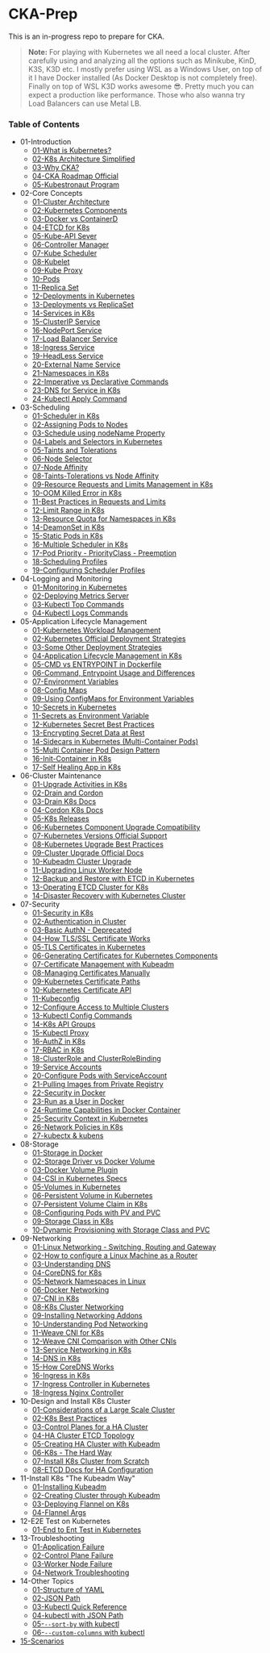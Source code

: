 # CKA-Prep
This is an in-progress repo to prepare for CKA.
> **Note:** For playing with Kubernetes we all need a local cluster. After carefully using and analyzing all the options such as Minikube, KinD, K3S, K3D etc.
> I mostly prefer using WSL as a Windows User, on top of it I have Docker installed (As Docker Desktop is not completely free). Finally on top of WSL K3D works awesome 😎.
> Pretty much you can expect a production like performance. Those who also wanna try Load Balancers can use Metal LB.
### Table of Contents
* 01-Introduction
    * [01-What is Kubernetes?](https://kubernetes.io/docs/concepts/overview/)
    * [02-K8s Architecture Simplified](https://www.simform.com/blog/kubernetes-architecture/)
    * [03-Why CKA?](https://training.linuxfoundation.org/certification/certified-kubernetes-administrator-cka/)
    * [04-CKA Roadmap Official](https://training.linuxfoundation.org/wp-content/uploads/2023/07/CKA_CurriculumPath_Jul23.pdf)
    * [05-Kubestronaut Program](https://www.cncf.io/training/kubestronaut/)
* 02-Core Concepts
    * [01-Cluster Architecture](https://kubernetes.io/docs/concepts/architecture/)
    * [02-Kubernetes Components](https://kubernetes.io/docs/concepts/overview/components/)
    * [03-Docker vs ContainerD](https://kodekloud.com/blog/docker-vs-containerd/)
    * [04-ETCD for K8s](https://learnk8s.io/etcd-kubernetes)
    * [05-Kube-API Sever](https://medium.com/devops-technical-notes-and-manuals/kube-api-server-how-it-communicates-with-other-kubernetes-cluster-components-cc60b041163d)
    * [06-Controller Manager](https://able8.medium.com/kubernetes-controllers-overview-b6ec086c1fb)
    * [07-Kube Scheduler](https://romanglushach.medium.com/kubernetes-scheduling-understanding-the-math-behind-the-magic-2305b57d45b1)
    * [08-Kubelet](https://kdmalviyan.medium.com/understanding-kubernetes-kubelet-a-deep-dive-into-the-engine-of-kubernetes-node-management-6b3e401bff17)
    * [09-Kube Proxy](https://medium.com/@amroessameldin/kube-proxy-what-is-it-and-how-it-works-6def85d9bc8f)
    * [10-Pods](https://kubernetes.io/docs/concepts/workloads/pods/)
    * [11-Replica Set](https://kubernetes.io/docs/concepts/workloads/controllers/replicaset/)
    * [12-Deployments in Kubernetes](https://kubernetes.io/docs/concepts/workloads/controllers/deployment/)
    * [13-Deployments vs ReplicaSet](https://www.baeldung.com/ops/kubernetes-deployment-vs-replicaset)
    * [14-Services in K8s](https://kubernetes.io/docs/concepts/services-networking/service/)
    * [15-ClusterIP Service](https://medium.com/the-programmer/working-with-clusterip-service-type-in-kubernetes-45f2c01a89c8)
    * [16-NodePort Service](https://kubernetes.io/docs/concepts/services-networking/service/#type-nodeport)
    * [17-Load Balancer Service](https://kubernetes.io/docs/concepts/services-networking/service/#loadbalancer)
    * [18-Ingress Service](https://kubernetes.io/docs/concepts/services-networking/ingress/)
    * [19-HeadLess Service](https://kodekloud.com/blog/kubernetes-headless-service/)
    * [20-External Name Service](https://kubernetes.io/docs/concepts/services-networking/service/#externalname)
    * [21-Namespaces in K8s](https://kubernetes.io/docs/concepts/overview/working-with-objects/namespaces/)
    * [22-Imperative vs Declarative Commands](https://kubeops.net/blog/imperative-vs-declarative)
    * [23-DNS for Service in K8s](https://kubernetes.io/docs/concepts/services-networking/dns-pod-service/)
    * [24-Kubectl Apply Command](https://kubernetes.io/docs/reference/generated/kubectl/kubectl-commands#apply)
* 03-Scheduling
    * [01-Scheduler in K8s](https://kubernetes.io/docs/concepts/scheduling-eviction/kube-scheduler/)
    * [02-Assigning Pods to Nodes](https://kubernetes.io/docs/concepts/scheduling-eviction/assign-pod-node/)
    * [03-Schedule using nodeName Property](https://kubernetes.io/docs/concepts/scheduling-eviction/assign-pod-node/#nodename)
    * [04-Labels and Selectors in Kubernetes](https://kubernetes.io/docs/concepts/overview/working-with-objects/labels/)
    * [05-Taints and Tolerations](https://kubernetes.io/docs/concepts/scheduling-eviction/taint-and-toleration/)
    * [06-Node Selector](https://technos.medium.com/node-selectors-in-kubernetes-27638e62bfd6)
    * [07-Node Affinity](https://kubernetes.io/docs/tasks/configure-pod-container/assign-pods-nodes-using-node-affinity/)
    * [08-Taints-Tolerations vs Node Affinity](https://blog.devops.dev/taints-and-tollerations-vs-node-affinity-42ec5305e11a)
    * [09-Resource Requests and Limits Management in K8s](https://kubernetes.io/docs/concepts/configuration/manage-resources-containers/)
    * [10-OOM Killed Error in K8s](https://komodor.com/learn/how-to-fix-oomkilled-exit-code-137/)
    * [11-Best Practices in Requests and Limits](https://blog.kubecost.com/blog/requests-and-limits/)
    * [12-Limit Range in K8s](https://kubernetes.io/docs/concepts/policy/limit-range/)
    * [13-Resource Quota for Namespaces in K8s](https://medium.com/@prateek.malhotra004/a-comprehensive-guide-to-resource-quotas-in-kubernetes-key-concepts-and-usage-examples-8ac4222027e2)
    * [14-DeamonSet in K8s](https://kubernetes.io/docs/concepts/workloads/controllers/daemonset/)
    * [15-Static Pods in K8s](https://kubernetes.io/docs/tasks/configure-pod-container/static-pod/)
    * [16-Multiple Scheduler in K8s](https://kubernetes.io/docs/tasks/extend-kubernetes/configure-multiple-schedulers/)
    * [17-Pod Priority - PriorityClass - Preemption](https://devopscube.com/pod-priorityclass-preemption/)
    * [18-Scheduling Profiles](https://kubernetes-docsy-staging.netlify.app/docs/reference/scheduling/profiles/)
    * [19-Configuring Scheduler Profiles](https://kubernetes.io/docs/reference/scheduling/config/)
* 04-Logging and Monitoring
    * [01-Monitoring in Kubernetes](https://kubernetes.io/docs/tasks/debug/debug-cluster/resource-metrics-pipeline/)
    * [02-Deploying Metrics Server](https://github.com/kubernetes-sigs/metrics-server?tab=readme-ov-file#installation)
    * [03-Kubectl Top Commands](https://kubernetes.io/docs/reference/kubectl/generated/kubectl_top/)
    * [04-Kubectl Logs Commands](https://spacelift.io/blog/kubectl-logs)
* 05-Application Lifecycle Management
    * [01-Kubernetes Workload Management](https://kubernetes.io/docs/concepts/workloads/controllers/)
    * [02-Kubernetes Official Deployment Strategies](https://kubernetes.io/docs/concepts/workloads/controllers/deployment/#strategy)
    * [03-Some Other Deployment Strategies](https://codefresh.io/learn/kubernetes-deployment/top-6-kubernetes-deployment-strategies-and-how-to-choose/)
    * [04-Application Lifecycle Management in K8s](https://medium.com/the-techlife/application-life-cycle-management-kubernetes-4a52a6f8e5d8)
    * [05-CMD vs ENTRYPOINT in Dockerfile](https://kodekloud.com/blog/docker-entrypoint-cmd/)
    * [06-Command, Entrypoint Usage and Differences](https://yuminlee2.medium.com/kubernetes-command-and-arguments-in-pod-c3f1be61ba1a)
    * [07-Environment Variables](https://kubernetes.io/docs/tasks/inject-data-application/define-environment-variable-container/)
    * [08-Config Maps](https://kubernetes.io/docs/concepts/configuration/configmap/)
    * [09-Using ConfigMaps for Environment Variables](https://kubernetes.io/docs/tasks/configure-pod-container/configure-pod-configmap/#define-container-environment-variables-using-configmap-data)
    * [10-Secrets in Kubernetes](https://kubernetes.io/docs/concepts/configuration/secret/)
    * [11-Secrets as Environment Variable](https://kubernetes.io/docs/tasks/inject-data-application/distribute-credentials-secure/#define-container-environment-variables-using-secret-data)
    * [12-Kubernetes Secret Best Practices](https://kubernetes.io/docs/concepts/security/secrets-good-practices/)
    * [13-Encrypting Secret Data at Rest](https://kubernetes.io/docs/tasks/administer-cluster/encrypt-data/)
    * [14-Sidecars in Kubernetes (Multi-Container Pods)](https://kodekloud.com/blog/kubernetes-sidecar-container/)
    * [15-Multi Container Pod Design Pattern](https://k21academy.com/docker-kubernetes/multi-container-pods/)
    * [16-Init-Container in K8s](https://kubernetes.io/docs/concepts/workloads/pods/init-containers/)
    * [17-Self Healing App in K8s](https://www.cncf.io/blog/2020/05/26/decoding-the-self-healing-kubernetes-step-by-step/)
* 06-Cluster Maintenance 
    * [01-Upgrade Activities in K8s](https://kubernetes.io/docs/tasks/administer-cluster/kubeadm/kubeadm-upgrade/#drain-the-node)
    * [02-Drain and Cordon](https://medium.com/@cldop.com/differences-similarities-between-kubectl-drain-cordon-commands-05b860367817)
    * [03-Drain K8s Docs](https://kubernetes.io/docs/tasks/administer-cluster/safely-drain-node/)
    * [04-Cordon K8s Docs](https://kubernetes.io/docs/concepts/architecture/nodes/#manual-node-administration)
    * [05-K8s Releases](https://github.com/kubernetes/kubernetes/releases)
    * [06-Kubernetes Component Upgrade Compatibility](https://kubernetes.io/releases/version-skew-policy/)
    * [07-Kubernetes Versions Official Support](https://kubernetes.io/releases/)
    * [08-Kubernetes Upgrade Best Practices](https://www.kubecost.com/kubernetes-best-practices/kubernetes-upgrade/)
    * [09-Cluster Upgrade Official Docs](https://kubernetes.io/docs/tasks/administer-cluster/cluster-upgrade/)
    * [10-Kubeadm Cluster Upgrade](https://kubernetes.io/docs/tasks/administer-cluster/kubeadm/kubeadm-upgrade/)
    * [11-Upgrading Linux Worker Node](https://kubernetes.io/docs/tasks/administer-cluster/kubeadm/upgrading-linux-nodes/)
    * [12-Backup and Restore with ETCD in Kubernetes](https://kubernetes.io/docs/tasks/administer-cluster/configure-upgrade-etcd/)
    * [13-Operating ETCD Cluster for K8s](https://kubernetes.io/docs/tasks/administer-cluster/configure-upgrade-etcd/)
    * [14-Disaster Recovery with Kubernetes Cluster](https://www.youtube.com/watch?v=qRPNuT080Hk)
* 07-Security
    * [01-Security in K8s](https://kubernetes.io/docs/concepts/security/)
    * [02-Authentication in Cluster](https://kubernetes.io/docs/reference/access-authn-authz/authentication/)
    * [03-Basic AuthN - Deprecated](https://www.linkedin.com/pulse/how-set-up-basic-authentication-kubernetes-tahmid-ul-muntakim/)
    * [04-How TLS/SSL Certificate Works](https://youtu.be/j9QmMEWmcfo)
    * [05-TLS Certificates in Kubernetes](https://yuminlee2.medium.com/kubernetes-tls-certificates-b75fee80670d)
    * [06-Generating Certificates for Kubernetes Components](https://github.com/kodekloudhub/certified-kubernetes-administrator-course/blob/master/docs/07-Security/07-TLS-in-Kubernetes-Certificate-Creation.md)
    * [07-Certificate Management with Kubeadm](https://kubernetes.io/docs/tasks/administer-cluster/kubeadm/kubeadm-certs/)
    * [08-Managing Certificates Manually](https://kubernetes.io/docs/tasks/tls/managing-tls-in-a-cluster/)
    * [09-Kubernetes Certificate Paths](https://kubernetes.io/docs/setup/best-practices/certificates/)
    * [10-Kubernetes Certificate API](https://kubernetes.io/docs/reference/access-authn-authz/certificate-signing-requests/)
    * [11-Kubeconfig](https://kubernetes.io/docs/concepts/configuration/organize-cluster-access-kubeconfig/)
    * [12-Configure Access to Multiple Clusters](https://kubernetes.io/docs/tasks/access-application-cluster/configure-access-multiple-clusters/)
    * [13-Kubectl Config Commands](https://kubernetes.io/docs/reference/generated/kubectl/kubectl-commands#config)
    * [14-K8s API Groups](https://medium.com/@seifeddinerajhi/understanding-kubernetes-api-groups-and-versions-1043d26f455e)
    * [15-Kubectl Proxy](https://kubernetes.io/docs/tasks/extend-kubernetes/http-proxy-access-api/)
    * [16-AuthZ in K8s](https://kubernetes.io/docs/reference/access-authn-authz/authorization/)
    * [17-RBAC in K8s](https://kubernetes.io/docs/reference/access-authn-authz/rbac/)
    * [18-ClusterRole and ClusterRoleBinding](https://octopus.com/blog/k8s-rbac-roles-and-bindings)
    * [19-Service Accounts](https://kubernetes.io/docs/concepts/security/service-accounts/)
    * [20-Configure Pods with ServiceAccount](https://kubernetes.io/docs/tasks/configure-pod-container/configure-service-account/)
    * [21-Pulling Images from Private Registry](https://kubernetes.io/docs/tasks/configure-pod-container/pull-image-private-registry/)
    * [22-Security in Docker](https://docs.docker.com/engine/security/)
    * [23-Run as a User in Docker](https://www.baeldung.com/ops/docker-set-user-container-host)
    * [24-Runtime Capabilities in Docker Container](https://docs.docker.com/engine/reference/run/#runtime-privilege-and-linux-capabilities)
    * [25-Security Context in Kubernetes](https://kubernetes.io/docs/tasks/configure-pod-container/security-context/)
    * [26-Network Policies in K8s](https://kubernetes.io/docs/concepts/services-networking/network-policies/)
    * [27-kubectx & kubens](https://github.com/ahmetb/kubectx)
* 08-Storage
    * [01-Storage in Docker](https://k21academy.com/docker-kubernetes/docker-storage/)
    * [02-Storage Driver vs Docker Volume](https://docs.docker.com/storage/storagedriver/#storage-drivers-versus-docker-volumes)
    * [03-Docker Volume Plugin](https://docs.docker.com/engine/extend/legacy_plugins/#volume-plugins)
    * [04-CSI in Kubernetes Specs](https://github.com/container-storage-interface/spec/blob/master/spec.md)
    * [05-Volumes in Kubernetes](https://kubernetes.io/docs/concepts/storage/volumes/)
    * [06-Persistent Volume in Kubernetes](https://kubernetes.io/docs/concepts/storage/persistent-volumes/)
    * [07-Persistent Volume Claim in K8s](https://kubernetes.io/docs/concepts/storage/persistent-volumes/#persistentvolumeclaims)
    * [08-Configuring Pods with PV and PVC](https://kubernetes.io/docs/tasks/configure-pod-container/configure-persistent-volume-storage/)
    * [09-Storage Class in K8s](https://kubernetes.io/docs/concepts/storage/storage-classes/)
    * [10-Dynamic Provisioning with Storage Class and PVC](https://kubernetes.io/docs/concepts/storage/storage-classes/)
* 09-Networking
    * [01-Linux Networking - Switching, Routing and Gateway](https://yuminlee2.medium.com/linux-networking-switching-routing-and-gateway-4e3c09fac616)
    * [02-How to configure a Linux Machine as a Router](https://www.computernetworkingnotes.com/linux-tutorials/how-to-configure-and-use-linux-as-a-router.html)
    * [03-Understanding DNS](https://www.linode.com/docs/guides/introduction-to-dns-on-linux/)
    * [04-CoreDNS for K8s](https://coredns.io/plugins/kubernetes/)
    * [05-Network Namespaces in Linux](https://ramesh-sahoo.medium.com/linux-network-namespace-and-five-use-cases-using-various-methods-f45b1ec5db8f)
    * [06-Docker Networking](https://docs.docker.com/network/)
    * [07-CNI in K8s](https://www.tigera.io/learn/guides/kubernetes-networking/kubernetes-cni/)
    * [08-K8s Cluster Networking](https://kubernetes.io/docs/concepts/cluster-administration/networking/)
    * [09-Installing Networking Addons](https://kubernetes.io/docs/concepts/cluster-administration/addons/)
    * [10-Understanding Pod Networking](https://medium.com/google-cloud/understanding-kubernetes-networking-pods-7117dd28727)
    * [11-Weave CNI for K8s](https://github.com/weaveworks/weave/blob/master/README.md)
    * [12-Weave CNI Comparison with Other CNIs](https://www.techtarget.com/searchitoperations/tutorial/Step-by-step-guide-Get-started-with-Weave-for-Kubernetes)
    * [13-Service Networking in K8s](https://medium.com/google-cloud/understanding-kubernetes-networking-services-f0cb48e4cc82)
    * [14-DNS in K8s](https://kubernetes.io/docs/concepts/services-networking/dns-pod-service/)
    * [15-How CoreDNS Works](https://waytoeasylearn.com/learn/core-dns-in-kubernetes/)
    * [16-Ingress in K8s](https://kubernetes.io/docs/concepts/services-networking/ingress/)
    * [17-Ingress Controller in Kubernetes](https://kubernetes.io/docs/concepts/services-networking/ingress-controllers/)
    * [18-Ingress Nginx Controller](https://github.com/kubernetes/ingress-nginx)
* 10-Design and Install K8s Cluster
    * [01-Considerations of a Large Scale Cluster](https://kubernetes.io/docs/setup/best-practices/cluster-large/)
    * [02-K8s Best Practices](https://spacelift.io/blog/kubernetes-best-practices)
    * [03-Control Planes for a HA Cluster](https://thenewstack.io/how-many-nodes-for-your-kubernetes-control-plane/)
    * [04-HA Cluster ETCD Topology](https://kubernetes.io/docs/setup/production-environment/tools/kubeadm/ha-topology/)
    * [05-Creating HA Cluster with Kubeadm](https://kubernetes.io/docs/setup/production-environment/tools/kubeadm/high-availability/)
    * [06-K8s - The Hard Way](https://github.com/mmumshad/kubernetes-the-hard-way)
    * [07-Install K8s Cluster from Scratch](https://www.youtube.com/playlist?list=PL2We04F3Y_41jYdadX55fdJplDvgNGENo)
    * [08-ETCD Docs for HA Configuration](https://etcd.io/docs/v3.4/op-guide/clustering/)
* 11-Install K8s "The Kubeadm Way"
    * [01-Installing Kubeadm](https://kubernetes.io/docs/setup/production-environment/tools/kubeadm/install-kubeadm/)
    * [02-Creating Cluster through Kubeadm](https://kubernetes.io/docs/setup/production-environment/tools/kubeadm/create-cluster-kubeadm/)
    * [03-Deploying Flannel on K8s](https://kubernetes.io/docs/concepts/cluster-administration/addons/)
    * [04-Flannel Args](https://github.com/flannel-io/flannel/blob/master/Documentation/configuration.md)
* 12-E2E Test on Kubernetes
    * [01-End to Ent Test in Kubernetes](https://youtu.be/-ovJrIIED88?list=PL2We04F3Y_41jYdadX55fdJplDvgNGENo)
* 13-Troubleshooting
    * [01-Application Failure](https://kubernetes.io/docs/tasks/debug/debug-application/)
    * [02-Control Plane Failure](https://kubernetes.io/docs/tasks/debug/debug-cluster/)
    * [03-Worker Node Failure](https://medium.com/@diego_maia/diagnosis-and-troubleshooting-of-a-kubernetes-node-in-not-ready-state-f5d0d5e5b061)
    * [04-Network Troubleshooting](https://www.devopsschool.com/blog/list-of-commands-troubleshoot-networking-in-kubernetes/)
* 14-Other Topics
    * [01-Structure of YAML](https://www.freecodecamp.org/news/what-is-yaml-the-yml-file-format/)
    * [02-JSON Path](https://support.smartbear.com/alertsite/docs/monitors/api/endpoint/jsonpath.html)
    * [03-Kubectl Quick Reference](https://kubernetes.io/docs/reference/kubectl/quick-reference/)
    * [04-kubectl with JSON Path](https://kubernetes.io/docs/reference/kubectl/jsonpath/)
    * [05-`--sort-by` with kubectl](https://faun.pub/sorting-output-in-kubernetes-aa4db6894629)
    * [06-`--custom-columns` with kubectl](https://techiescamp.com/courses/devops-tips/lessons/kubectl-custom-columns/)
* [15-Scenarios](./SCENARIOS.md)
    
    
    